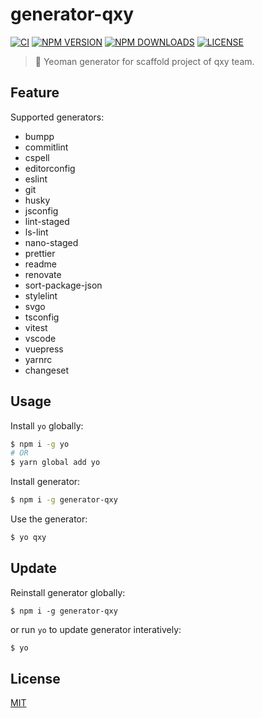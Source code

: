 # generator-qxy

[![CI](https://github.com/qxy-fe/generator-qxy/workflows/CI/badge.svg)](https://github.com/qxy-fe/generator-qxy/actions)
[![NPM VERSION](https://img.shields.io/npm/v/generator-qxy.svg)](https://www.npmjs.com/package/generator-qxy)
[![NPM DOWNLOADS](https://img.shields.io/npm/dy/generator-qxy.svg)](https://www.npmjs.com/package/generator-qxy)
[![LICENSE](https://img.shields.io/github/license/qxy-fe/generator-qxy.svg)](https://github.com/qxy-fe/generator-qxy/blob/main/LICENSE)

> 🤟 Yeoman generator for scaffold project of qxy team.

## Feature

Supported generators:

- bumpp
- commitlint
- cspell
- editorconfig
- eslint
- git
- husky
- jsconfig
- lint-staged
- ls-lint
- nano-staged
- prettier
- readme
- renovate
- sort-package-json
- stylelint
- svgo
- tsconfig
- vitest
- vscode
- vuepress
- yarnrc
- changeset

## Usage

Install `yo` globally:

```sh
$ npm i -g yo
# OR
$ yarn global add yo
```

Install generator:

```sh
$ npm i -g generator-qxy
```

Use the generator:

```sh
$ yo qxy
```

## Update

Reinstall generator globally:

```
$ npm i -g generator-qxy
```

or run `yo` to update generator interatively:

```sh
$ yo
```

## License

[MIT](./LICENSE)
